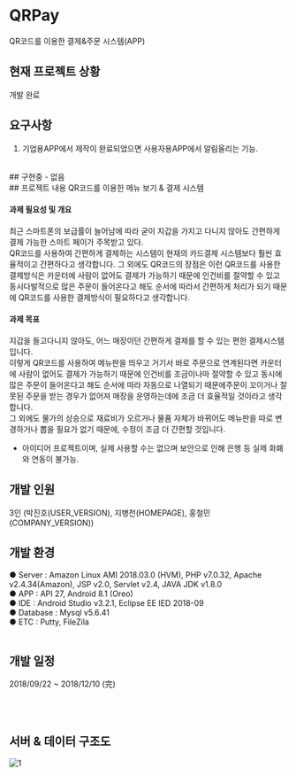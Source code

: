 # QRPay
QR코드를 이용한 결제&주문 시스템(APP)
<br>
## 현재 프로젝트 상황
개발 완료
<br>
## 요구사항
1. 기업용APP에서 제작이 완료되었으면 사용자용APP에서 알림울리는 기능.
<br>
## 구현중
- 없음
<br>
## 프로젝트 내용
QR코드를 이용한 메뉴 보기 & 결제 시스템<br>
<h4>과제 필요성 및 개요</h4>
최근 스마트폰의 보급률이 늘어남에 따라 굳이 지갑을 가지고 다니지 않아도 간편하게 결제 가능한 스마트 페이가 주목받고 있다. <br>QR코드를 사용하여 간편하게 결제하는 시스템이 현재의 카드결제 시스템보다 훨씬 효율적이고 간편하다고 생각합니다. 그 외에도 QR코드의 장점은 이런 QR코드를 사용한 결제방식은 카운터에 사람이 없어도 결제가 가능하기 때문에 인건비를 절약할 수 있고 동시다발적으로 많은 주문이 들어온다고 해도 순서에 따라서 간편하게 처리가 되기 때문에 QR코드를 사용한 결제방식이 필요하다고 생각합니다.<br>

<h4>과제 목표</h4>
지갑을 들고다니지 않아도, 어느 매장이던 간편하게 결제를 할 수 있는 편한 결제시스템 입니다.<br>
이렇게 QR코드를 사용하여 메뉴판을 띄우고 거기서 바로 주문으로 연계된다면 카운터에 사람이 없어도 결제가 가능하기 때문에 인건비를 조금이나마 절약할 수 있고 동시에 많은 주문이 들어온다고 해도 순서에 따라 자동으로 나열되기 때문에주문이 꼬이거나 잘못된 주문을 받는 경우가 없어져 매장을 운영하는데에 조금 더 효율적일 것이라고 생각합니다. <br>그 외에도 물가의 상승으로 재료비가 오르거나 물품 자체가 바뀌어도 메뉴판을 따로 변경하거나 뽑을 필요가 없기 때문에, 수정이 조금 더 간편할 것입니다.<br>

* 아이디어 프로젝트이며, 실제 사용할 수는 없으며 보안으로 인해 은행 등 실제 화폐와 연동이 불가능.<br>

## 개발 인원
3인 (박진호(USER_VERSION), 지병천(HOMEPAGE), 홍철민(COMPANY_VERSION))
<br>
## 개발 환경
● Server : Amazon Linux AMI 2018.03.0 (HVM), PHP v7.0.32, Apache v2.4.34(Amazon), JSP v2.0, Servlet v2.4, JAVA JDK v1.8.0<br>
● APP : API 27, Android 8.1 (Oreo) <br>
● IDE : Android Studio v3.2.1, Eclipse EE IED 2018-09 <br>
● Database : Mysql v5.6.41 <br>
● ETC : Putty, FileZila <br>
<br>
## 개발 일정
2018/09/22 ~ 2018/12/10 (完)

<br><br>

## 서버 & 데이터 구조도
![1](https://user-images.githubusercontent.com/24603994/50396937-57315480-07b0-11e9-9d48-984a8f79b27b.png)
